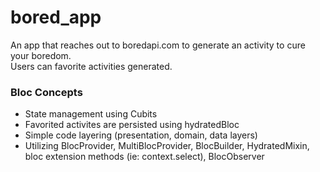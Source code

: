 # bored_app

An app that reaches out to boredapi.com to generate an activity to cure your boredom.  
Users can favorite activities generated.  

### Bloc Concepts
- State management using Cubits
- Favorited activites are persisted using hydratedBloc
- Simple code layering (presentation, domain, data layers)
- Utilizing BlocProvider, MultiBlocProvider, BlocBuilder, HydratedMixin, bloc extension methods (ie: context.select), BlocObserver


